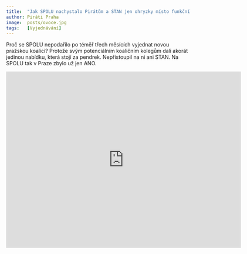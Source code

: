 ```yaml
---
title:  "Jak SPOLU nachystalo Pirátům a STAN jen ohryzky místo funkční koalice"
author: Piráti Praha
image:  posts/ovoce.jpg
tags:   [Vyjednávání]
---
```


Proč se SPOLU nepodařilo po téměř třech měsících vyjednat novou pražskou koalici? Protože svým potenciálním koaličním kolegům dali akorát jedinou nabídku, která stojí za pendrek. Nepřistoupil na ni ani STAN. Na SPOLU tak v Praze zbylo už jen ANO. 

<iframe
    width="640"
    height="480"
    src="https://www.youtube.com/embed/945p1-e4ask"
    frameborder="0"
    allow="autoplay; encrypted-media"
    allowfullscreen
>
</iframe>
